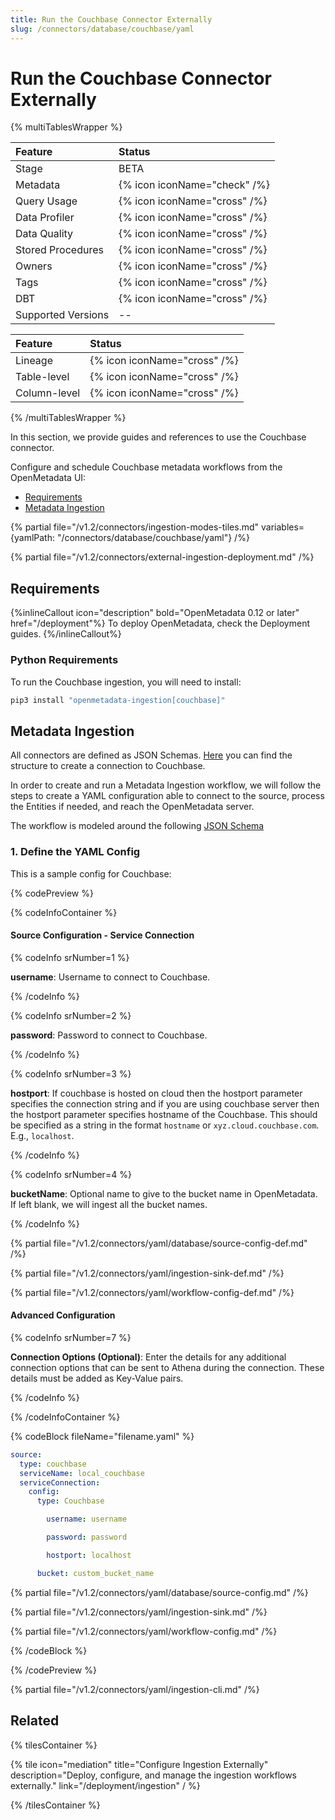```yaml
---
title: Run the Couchbase Connector Externally
slug: /connectors/database/couchbase/yaml
---
```


# Run the Couchbase Connector Externally

{% multiTablesWrapper %}

| Feature            | Status                       |
| :----------------- | :--------------------------- |
| Stage              | BETA                         |
| Metadata           | {% icon iconName="check" /%} |
| Query Usage        | {% icon iconName="cross" /%} |
| Data Profiler      | {% icon iconName="cross" /%} |
| Data Quality       | {% icon iconName="cross" /%} |
| Stored Procedures  | {% icon iconName="cross" /%} |
| Owners             | {% icon iconName="cross" /%} |
| Tags               | {% icon iconName="cross" /%} |
| DBT                | {% icon iconName="cross" /%} |
| Supported Versions | --                           |

| Feature      | Status                       |
| :----------- | :--------------------------- |
| Lineage      | {% icon iconName="cross" /%} |
| Table-level  | {% icon iconName="cross" /%} |
| Column-level | {% icon iconName="cross" /%} |


{% /multiTablesWrapper %}

In this section, we provide guides and references to use the Couchbase connector.

Configure and schedule Couchbase metadata workflows from the OpenMetadata UI:

- [Requirements](#requirements)
- [Metadata Ingestion](#metadata-ingestion)

{% partial file="/v1.2/connectors/ingestion-modes-tiles.md" variables={yamlPath: "/connectors/database/couchbase/yaml"} /%}

{% partial file="/v1.2/connectors/external-ingestion-deployment.md" /%}

## Requirements

{%inlineCallout icon="description" bold="OpenMetadata 0.12 or later" href="/deployment"%}
To deploy OpenMetadata, check the Deployment guides.
{%/inlineCallout%}

### Python Requirements

To run the Couchbase ingestion, you will need to install:

```bash
pip3 install "openmetadata-ingestion[couchbase]"
```

## Metadata Ingestion

All connectors are defined as JSON Schemas.
[Here](https://github.com/open-metadata/OpenMetadata/blob/main/openmetadata-spec/src/main/resources/json/schema/entity/services/connections/database/couchbaseConnection.json)
you can find the structure to create a connection to Couchbase.

In order to create and run a Metadata Ingestion workflow, we will follow
the steps to create a YAML configuration able to connect to the source,
process the Entities if needed, and reach the OpenMetadata server.

The workflow is modeled around the following
[JSON Schema](https://github.com/open-metadata/OpenMetadata/blob/main/openmetadata-spec/src/main/resources/json/schema/metadataIngestion/workflow.json)

### 1. Define the YAML Config

This is a sample config for Couchbase:

{% codePreview %}

{% codeInfoContainer %}

#### Source Configuration - Service Connection

{% codeInfo srNumber=1 %}

**username**: Username to connect to Couchbase.

{% /codeInfo %}

{% codeInfo srNumber=2 %}

**password**: Password to connect to Couchbase.

{% /codeInfo %}

{% codeInfo srNumber=3 %}

**hostport**: If couchbase is hosted on cloud then the hostport parameter specifies the connection string and if you are using couchbase server then the hostport parameter specifies hostname of the Couchbase. This should be specified as a string in the format `hostname` or `xyz.cloud.couchbase.com`. E.g., `localhost`.

{% /codeInfo %}

{% codeInfo srNumber=4 %}

**bucketName**: Optional name to give to the bucket name in OpenMetadata. If left blank, we will ingest all the bucket names.

{% /codeInfo %}

{% partial file="/v1.2/connectors/yaml/database/source-config-def.md" /%}

{% partial file="/v1.2/connectors/yaml/ingestion-sink-def.md" /%}

{% partial file="/v1.2/connectors/yaml/workflow-config-def.md" /%}

#### Advanced Configuration

{% codeInfo srNumber=7 %}

**Connection Options (Optional)**: Enter the details for any additional connection options that can be sent to Athena during the connection. These details must be added as Key-Value pairs.

{% /codeInfo %}


{% /codeInfoContainer %}

{% codeBlock fileName="filename.yaml" %}

```yaml
source:
  type: couchbase
  serviceName: local_couchbase
  serviceConnection:
    config:
      type: Couchbase
```
```yaml {% srNumber=1 %}
        username: username
```
```yaml {% srNumber=2 %}
        password: password
```
```yaml {% srNumber=3 %}
        hostport: localhost
```

```yaml {% srNumber=4 %}
      bucket: custom_bucket_name
```

{% partial file="/v1.2/connectors/yaml/database/source-config.md" /%}

{% partial file="/v1.2/connectors/yaml/ingestion-sink.md" /%}

{% partial file="/v1.2/connectors/yaml/workflow-config.md" /%}

{% /codeBlock %}

{% /codePreview %}

{% partial file="/v1.2/connectors/yaml/ingestion-cli.md" /%}

## Related

{% tilesContainer %}

{% tile
    icon="mediation"
    title="Configure Ingestion Externally"
    description="Deploy, configure, and manage the ingestion workflows externally."
    link="/deployment/ingestion"
  / %}

{% /tilesContainer %}
